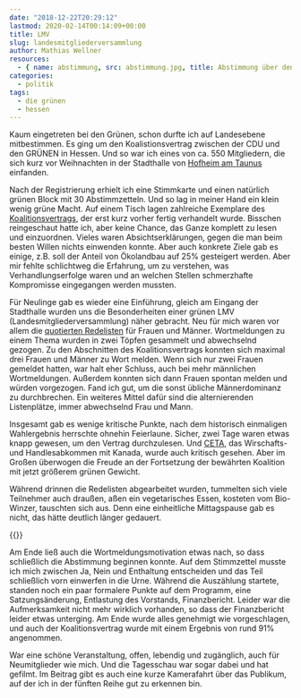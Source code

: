 ```yaml
---
date: "2018-12-22T20:29:12"
lastmod: 2020-02-14T00:14:09+00:00
title: LMV
slug: landesmitgliederversammlung
author: Mathias Wellner
resources:
  - { name: abstimmung, src: abstimmung.jpg, title: Abstimmung über den Koalitionsvertrag }
categories:
  - politik
tags:
  - die grünen
  - hessen
---
```

Kaum eingetreten bei den Grünen, schon durfte ich auf Landesebene mitbestimmen. Es ging um den Koalistionsvertrag zwischen der CDU und den GRÜNEN in Hessen. Und so war ich eines von ca. 550 Mitgliedern, die sich kurz vor Weihnachten in der Stadthalle von [Hofheim am Taunus](https://www.hofheim.de/) einfanden. 
<!--more-->

Nach der Registrierung erhielt ich eine Stimmkarte und einen natürlich grünen Block mit 30 Abstimmzetteln. Und so lag in meiner Hand ein klein wenig grüne Macht. Auf einem Tisch lagen zahlreiche Exemplare des [Koalitionsvertrags](https://www.gruene-hessen.de/partei/files/2018/12/Koalitions-Vertrag-CDU-GRUENE-21-12-2018.pdf), der erst kurz vorher fertig verhandelt wurde. Bisschen reingeschaut hatte ich, aber keine Chance, das Ganze komplett zu lesen und einzuordnen. Vieles waren Absichtserklärungen, gegen die man beim besten Willen nichts einwenden konnte. Aber auch konkrete Ziele gab es einige, z.B. soll der Anteil von Ökolandbau auf 25% gesteigert werden. Aber mir fehlte schlichtweg die Erfahrung, um zu verstehen, was Verhandlungserfolge waren und an welchen Stellen schmerzhafte Kompromisse eingegangen werden mussten. 

Für Neulinge gab es wieder eine Einführung, gleich am Eingang der Stadthalle wurden uns die Besonderheiten einer grünen LMV (Landesmitgliederversammlung) näher gebracht. Neu für mich waren vor allem die [quotierten Redelisten](http://awareness.blogsport.eu/redelisten-zine/die-quotierte-redeliste/) für Frauen und Männer. Wortmeldungen zu einem Thema wurden in zwei Töpfen gesammelt und abwechselnd gezogen. Zu den Abschnitten des Koalitionsvertrags konnten sich maximal drei Frauen und Männer zu Wort melden. Wenn sich nur zwei Frauen gemeldet hatten, war halt eher Schluss, auch bei mehr männlichen Wortmeldungen. Außerdem konnten sich dann Frauen spontan melden und würden vorgezogen. Fand ich gut, um die sonst übliche Männerdominanz zu durchbrechen. Ein weiteres Mittel dafür sind die alternierenden Listenplätze, immer abwechselnd Frau und Mann. 

Insgesamt gab es wenige kritische Punkte, nach dem historisch einmaligen Wahlergebnis herrschte ohnehin Feierlaune. Sicher, zwei Tage waren etwas knapp gewesen, um den Vertrag durchzulesen. Und [CETA](http://ec.europa.eu/trade/policy/in-focus/ceta/index_de.htm), das Wirschafts- und Handlesabkommen mit Kanada, wurde auch kritisch gesehen. Aber im Großen überwogen die Freude an der Fortsetzung der bewährten Koalition mit jetzt größerem grünen Gewicht. 

Während drinnen die Redelisten abgearbeitet wurden, tummelten sich viele Teilnehmer auch draußen, aßen ein vegetarisches Essen, kosteten vom Bio-Winzer, tauschten sich aus. Denn eine einheitliche Mittagspause gab es nicht, das hätte deutlich länger gedauert.

{{<responsive-image name="abstimmung">}}

Am Ende ließ auch die Wortmeldungsmotivation etwas nach, so dass schließlich die Abstimmung beginnen konnte. Auf dem Stimmzettel musste ich mich zwischen Ja, Nein und Enthaltung entscheiden und das Teil schließlich vorn einwerfen in die Urne. Während die Auszählung startete, standen noch ein paar formalere Punkte auf dem Programm, eine Satzungsänderung, Entlastung des Vorstands, Finanzbericht. Leider war die Aufmerksamkeit nicht mehr wirklich vorhanden, so dass der Finanzbericht leider etwas unterging. Am Ende wurde alles genehmigt wie vorgeschlagen, und auch der Koalitionsvertrag wurde mit einem Ergebnis von rund 91% angenommen. 

War eine schöne Veranstaltung, offen, lebendig und zugänglich, auch für Neumitglieder wie mich. Und die Tagesschau war sogar dabei und hat gefilmt. Im Beitrag gibt es auch eine kurze Kamerafahrt über das Publikum, auf der ich in der fünften Reihe gut zu erkennen bin.